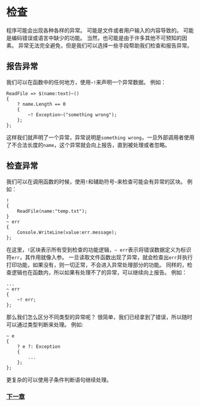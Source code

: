 # 检查
程序可能会出现各种各样的异常。
可能是文件或者用户输入的内容导致的。
可能是编码错误或语言中缺少的功能。
当然，也可能是由于许多其他不可预知的因素。
异常无法完全避免，但是我们可以选择一些手段帮助我们检查和报告异常。

## 报告异常
我们可以在函数中的任何地方，使用`~!`来声明一个异常数据。
例如：

    ReadFile => $(name:text)~()
    {
        ? name.Length == 0
        {
            ~! Exception~("something wrong");
        };
    };

这样我们就声明了一个异常，异常说明是`something wrong`，一旦外部调用者使用了不合法长度的`name`，这个异常就会向上报告，直到被处理或者忽略。
## 检查异常
我们可以在调用函数的时候，使用`!`和辅助符号`~`来检查可能会有异常的区块。
例如：

    !
    {
        ReadFile(name:"temp.txt");
    }
    ~ err
    {
        Console.WriteLine(value:err.message);
    };

在这里，`!`区块表示所有受到检查的功能逻辑，`~ err`表示将错误数据定义为标识符`err`，其作用就像入参。
一旦读取文件函数出现了异常，就会检查出`err`并执行打印功能，如果没有，则一切正常，不会进入异常处理部分的功能。
同样的，检查逻辑也在函数内，所以如果有处理不了的异常，可以继续向上报告。
例如：

    ...
    ~ err 
    { 
        ~! err; 
    };

那么我们怎么区分不同类型的异常呢？
很简单，我们已经拿到了错误，所以随时可以通过类型判断来处理。
例如:

    ~ e
    {
        ? e ?: Exception
        {
            ...
        };
    };

更复杂的可以使用子条件判断语句继续处理。

### [下一章](异步处理.md)